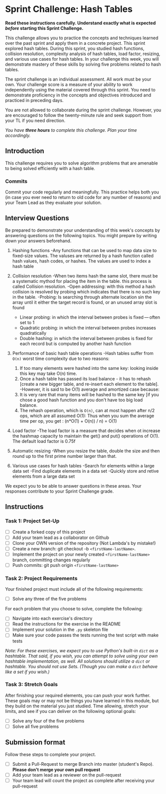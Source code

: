 # Sprint Challenge: Hash Tables

**Read these instructions carefully. Understand exactly what is expected _before_ starting this Sprint Challenge.**

This challenge allows you to practice the concepts and techniques learned over the past sprint and apply them in a concrete project. This sprint explored hash tables. During this sprint, you studied hash functions, collision resolution, complexity analysis of hash tables, load factor, resizing, and various use cases for hash tables. In your challenge this week, you will demonstrate mastery of these skills by solving five problems related to hash tables.

The sprint challenge is an individual assessment. All work must be your own. Your challenge score is a measure of your ability to work independently using the material covered through this sprint. You need to demonstrate proficiency in the concepts and objectives introduced and practiced in preceding days.

You are not allowed to collaborate during the sprint challenge. However, you are encouraged to follow the twenty-minute rule and seek support from your TL if you need direction.

_You have **three hours** to complete this challenge. Plan your time accordingly._

## Introduction

This challenge requires you to solve algorithm problems that are amenable to being solved efficiently with a hash table.

### Commits

Commit your code regularly and meaningfully. This practice helps both you (in case you ever need to return to old code for any number of reasons) and your Team Lead as they evaluate your solution.

## Interview Questions

Be prepared to demonstrate your understanding of this week's concepts by answering questions on the following topics. You might prepare by writing down your answers beforehand.

1. Hashing functions
-Any functions that can be used to map data size to fixed-size values. The valuses are returned by a hash function called hash values, hash codes, or hashes. The values are used to index a hash table 

2. Collision resolution
-When two items hash the same slot, there must be a systematic mythod for placing the item in the table. this process is called Collision resolution.
-Open addressing: with this method a hash collision is resolved by probing which indicates that there is no such key in the table.
-Probing: Is searching through alternate location sin the array until it either the target record is found, or an unused array slot is found
    - Linear probing: in which the interval between probes is fixed — often set to 1
    - Quadratic probing: in which the interval between probes increases quadratically 
    - Double hashing: in which the interval between probes is fixed for each record but is computed by another hash function

3. Performance of basic hash table operations
-Hash tables suffer from `O(n)` worst time complexity due to two reasons:
    1. If too many elements were hashed into the same key: looking inside this key may take O(n) time.
    2. Once a hash table has passed its load balance - it has to rehash [create a new bigger table, and re-insert each element to the table].
-However, it is said to be O(1) average and amortized case because:
    1. It is very rare that many items will be hashed to the same key [if you chose a good hash function and you don't have too big load balance.
    2. The rehash operation, which is `O(n)`, can at most happen after n/2 ops, which are all assumed O(1): Thus when you sum the average time per op, you get : (n*O(1) + O(n)) / n) = O(1)

4. Load factor
-The load factor is a measure that decides when ot increase the hashmap capacity to maintain the get() and put() operations of O(1). The default load factor is 0.75f

5. Automatic resizing
-When you resize the table, double the size and then round up to the first prime number larger than that.

6. Various use cases for hash tables
-Search for elements within a large data set
-Find duplicate elements in a data set
-Quickly store and retive elements from a large data set


We expect you to be able to answer questions in these areas. Your responses contribute to your Sprint Challenge grade.

## Instructions

### Task 1: Project Set-Up

- [ ] Create a forked copy of this project
- [ ] Add your team lead as a collaborator on Github
- [ ] Clone your OWN version of the repository (Not Lambda's by mistake!)
- [ ] Create a new branch: git checkout -b `<firstName-lastName>`.
- [ ] Implement the project on your newly created `<firstName-lastName>` branch, committing changes regularly
- [ ] Push commits: git push origin `<firstName-lastName>`

### Task 2: Project Requirements

Your finished project must include all of the following requirements:

- [ ] Solve any three of the five problems

For each problem that you choose to solve, complete the following:

- [ ] Navigate into each exercise's directory
- [ ] Read the instructions for the exercise in the README
- [ ] Implement your solution in the `.py` skeleton file
- [ ] Make sure your code passes the tests running the test script with make tests

*Note: For these exercises, we expect you to use Python's built-in `dict` as a hashtable. That said, if you wish, you can attempt to solve using your own hashtable implementation, as well. All solutions should utilize a `dict` or hashtable. You should not use Sets. (Though you can make a `dict` behave like a set if you wish.)*

### Task 3: Stretch Goals

After finishing your required elements, you can push your work further. These goals may or may not be things you have learned in this module, but they build on the material you just studied. Time allowing, stretch your limits, and see if you can deliver on the following optional goals:

- [ ] Solve any four of the five problems
- [ ] Solve all five problems

## Submission format

Follow these steps to complete your project.

- [ ] Submit a Pull-Request to merge <firstName-lastName> Branch into master (student's  Repo). **Please don't merge your own pull request**
- [ ] Add your team lead as a reviewer on the pull-request
- [ ] Your team lead will count the project as complete after receiving your pull-request
